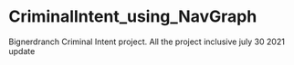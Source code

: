 # CriminalIntent_using_NavGraph
Bignerdranch Criminal Intent project. All the project inclusive
 july 30 2021 update
